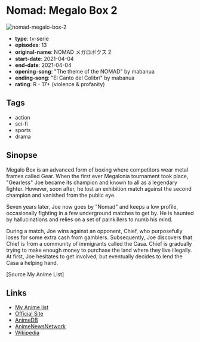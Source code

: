 # Nomad: Megalo Box 2

![nomad-megalo-box-2](https://cdn.myanimelist.net/images/anime/1190/113352.jpg)

-   **type**: tv-serie
-   **episodes**: 13
-   **original-name**: NOMAD メガロボクス 2
-   **start-date**: 2021-04-04
-   **end-date**: 2021-04-04
-   **opening-song**: "The theme of the NOMAD" by mabanua
-   **ending-song**: "El Canto del Colibrí" by mabanua
-   **rating**: R - 17+ (violence & profanity)

## Tags

-   action
-   sci-fi
-   sports
-   drama

## Sinopse

Megalo Box is an advanced form of boxing where competitors wear metal frames called Gear. When the first ever Megalonia tournament took place, "Gearless" Joe became its champion and known to all as a legendary fighter. However, soon after, he lost an exhibition match against the second champion and vanished from the public eye.

Seven years later, Joe now goes by "Nomad" and keeps a low profile, occasionally fighting in a few underground matches to get by. He is haunted by hallucinations and relies on a set of painkillers to numb his mind.

During a match, Joe wins against an opponent, Chief, who purposefully loses for some extra cash from gamblers. Subsequently, Joe discovers that Chief is from a community of immigrants called the Casa. Chief is gradually trying to make enough money to purchase the land where they live illegally. At first, Joe hesitates to get involved, but eventually decides to lend the Casa a helping hand.

[Source My Anime List]

## Links

-   [My Anime list](https://myanimelist.net/anime/40729/Nomad__Megalo_Box_2)
-   [Official Site](https://megalobox.com/)
-   [AnimeDB](http://anidb.info/perl-bin/animedb.pl?show=anime&aid=15271)
-   [AnimeNewsNetwork](http://www.animenewsnetwork.com/encyclopedia/anime.php?id=23970)
-   [Wikipedia](https://en.wikipedia.org/wiki/Megalo_Box#Anime)
